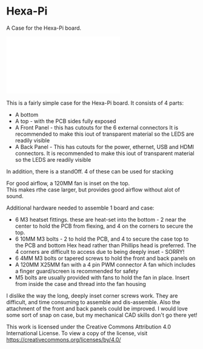 # Hexa-Pi
A Case for the Hexa-Pi board.

![Better Picture TBD](CadPic.pdf)

This is a fairly simple case for the Hexa-Pi board.
It consists of 4 parts:
- A bottom
- A top - with the PCB sides fully exposed
- A Front Panel - this has cutouts for the 6 external connectors
  It is recommended to make this iout of transparent material so the
  LEDS are readily visible
- A Back Panel - This has cutouts for the power, ethernet, USB and HDMI connectors.
  It is recommended to make this iout of transparent material so the
  LEDS are readily visible

In addition, there is a standOff. 4 of these can be used for stacking 

For good airflow, a 120MM fan is inset on the top.  
This makes rthe case larger, but provides good airflow without alot of sound.

Additional hardware needed to assemble 1 board and case:
- 6 M3 heatset fittings. these are heat-set into the bottom - 2 near the center to
  hold the PCB from flexing, and 4 on the corners to secure the top.
- 6 10MM M3 bolts - 2 to hold the PCB, and 4 to secure the case top to the PCB and bottom
  Hex head rather than Phillips head is preferred.
  The 4 corners are difficult to access due to being deeply inset - SORRY!
- 6 4MM M3 bolts or tapered screws to hold the front and back panels on
- A 120MM X25MM fan with a 4 pin PWM connector
  A fan which includes a finger guard/screen is recommended for safety
- M5 bolts are usually provided with fans to hold the fan in place.
  Insert from inside the case and thread into the fan housing

I dislike the way the long, deeply inset corner screws work. 
They are difficult, and time consuming to assemble and dis-assemble.
Also the attachment of the front and back panels could be improved.
I would love some sort of snap on case, but my mechanical CAD skills don't go there yet!


This work is licensed under the Creative Commons Attribution 4.0 International License. To view a copy of the license, visit https://creativecommons.org/licenses/by/4.0/
